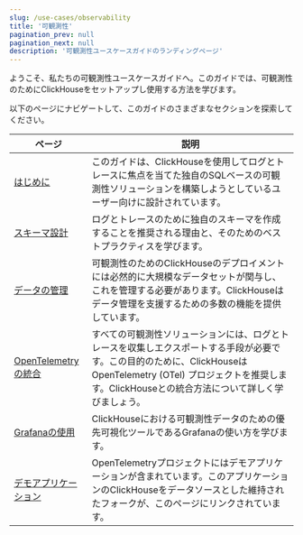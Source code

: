 ```yaml
---
slug: /use-cases/observability
title: '可観測性'
pagination_prev: null
pagination_next: null
description: '可観測性ユースケースガイドのランディングページ'
---
```


ようこそ、私たちの可観測性ユースケースガイドへ。このガイドでは、可観測性のためにClickHouseをセットアップし使用する方法を学びます。

以下のページにナビゲートして、このガイドのさまざまなセクションを探索してください。

| ページ                                                       | 説明                                                                                                                                                                                                                     |
|-------------------------------------------------------------|--------------------------------------------------------------------------------------------------------------------------------------------------------------------------------------------------------------------------|
| [はじめに](./introduction.md)                                | このガイドは、ClickHouseを使用してログとトレースに焦点を当てた独自のSQLベースの可観測性ソリューションを構築しようとしているユーザー向けに設計されています。                                                                                  |
| [スキーマ設計](./schema-design.md)                          | ログとトレースのために独自のスキーマを作成することを推奨される理由と、そのためのベストプラクティスを学びます。                                                                                                              |
| [データの管理](./managing-data.md)                          | 可観測性のためのClickHouseのデプロイメントには必然的に大規模なデータセットが関与し、これを管理する必要があります。ClickHouseはデータ管理を支援するための多数の機能を提供しています。                                                                 |
| [OpenTelemetryの統合](./integrating-opentelemetry.md)      | すべての可観測性ソリューションには、ログとトレースを収集しエクスポートする手段が必要です。この目的のために、ClickHouseはOpenTelemetry (OTel) プロジェクトを推奨します。ClickHouseとの統合方法について詳しく学びましょう。 |
| [Grafanaの使用](./grafana.md)                                | ClickHouseにおける可観測性データのための優先可視化ツールであるGrafanaの使い方を学びます。                                                                                                                    |
| [デモアプリケーション](./demo-application.md)              | OpenTelemetryプロジェクトにはデモアプリケーションが含まれています。このアプリケーションのClickHouseをデータソースとした維持されたフォークが、このページにリンクされています。                                                   |
